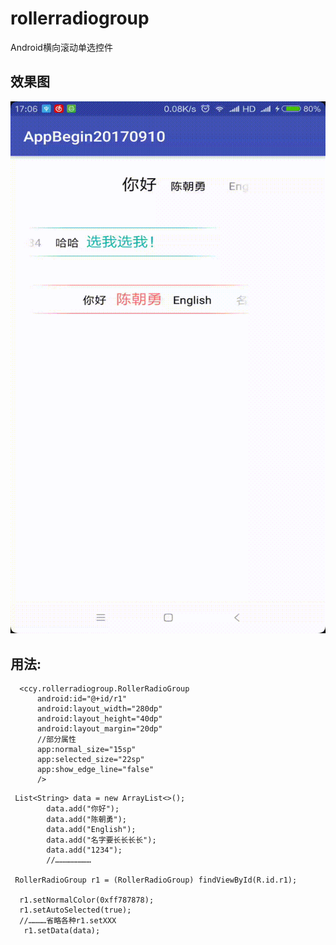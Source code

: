 # rollerradiogroup
Android横向滚动单选控件

## 效果图
![image](https://github.com/CCY0122/rollerradiogroup/blob/master/device-2017-12-02-170414.gif)

## 用法:
```
  <ccy.rollerradiogroup.RollerRadioGroup
      android:id="@+id/r1"
      android:layout_width="280dp"
      android:layout_height="40dp"
      android:layout_margin="20dp"
      //部分属性
      app:normal_size="15sp"
      app:selected_size="22sp"
      app:show_edge_line="false"
      /> 
```

```
 List<String> data = new ArrayList<>();
        data.add("你好");
        data.add("陈朝勇");
        data.add("English");
        data.add("名字要长长长长");
        data.add("1234");
        //……………………
        
 RollerRadioGroup r1 = (RollerRadioGroup) findViewById(R.id.r1);
 
  r1.setNormalColor(0xff787878);
  r1.setAutoSelected(true);
  //…………省略各种r1.setXXX
   r1.setData(data);
  
```
